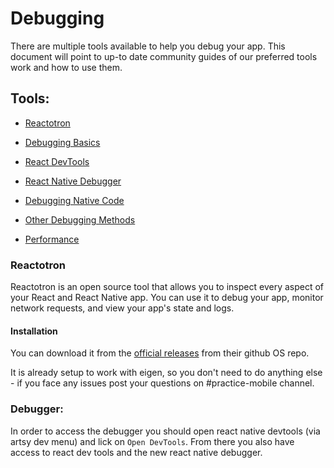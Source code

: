 # Debugging

There are multiple tools available to help you debug your app. This document will point to up-to date community guides of our preferred tools work and how to use them.

## Tools:

- [Reactotron](https://docs.infinite.red/reactotron/)
- [Debugging Basics](https://reactnative.dev/docs/0.76/debugging)
- [React DevTools](https://reactnative.dev/docs/0.76/react-devtools)
- [React Native Debugger](https://reactnative.dev/docs/0.76/debugging#react-native-debugger)
- [Debugging Native Code](https://reactnative.dev/docs/0.76/debugging-native-code)
- [Other Debugging Methods](https://reactnative.dev/docs/0.76/other-debugging-methods)

- [Performance](https://reactnative.dev/docs/0.76/performance)

### Reactotron

Reactotron is an open source tool that allows you to inspect every aspect of your React and React Native app. You can use it to debug your app, monitor network requests, and view your app's state and logs.

#### Installation

You can download it from the [official releases](https://github.com/infinitered/reactotron/releases?q=reactotron-app&expanded=true) from their github OS repo.

It is already setup to work with eigen, so you don't need to do anything else - if you face any issues post your questions on #practice-mobile channel.

### Debugger:

In order to access the debugger you should open react native devtools (via artsy dev menu) and lick on `Open DevTools`. From there you also have access to react dev tools and the new react native debugger.
